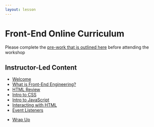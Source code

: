 ```yaml
---
layout: lesson
---
```


# Front-End Online Curriculum

Please complete the [pre-work that is outlined here](./pre-work) before attending the workshop

## Instructor-Led Content

- [Welcome](./welcome-fee-weekend)
- [What is Front-End Engineering?](./what-is-fee)
- [HTML Review](./html-review)
- [Intro to CSS](../archive/a11y-single/css)
- [Intro to JavaScript](./intro-to-js)
- [Interacting with HTML](./interacting-with-html)
- [Event Listeners](./event-listeners)
<!-- - [Extensions](./extensions) -->
- [Wrap Up](./wrap-up-single)



<!-- # Front-End Online Curriculum -->

<!-- - [Welcome](./welcome-fee-weekend)
- [What is Front-End Engineering?](./what-is-fee)
- [HTML Review](./html-review)
- [Intro to CSS](../archive/a11y-single/css)
- [Intro to JavaScript](./intro-to-js)
- [Interacting with HTML](./interacting-with-html)
- [Event Listeners](./event-listeners)
- [Extensions](./extensions)
- [Wrap Up](./wrap-up-weekend) -->
